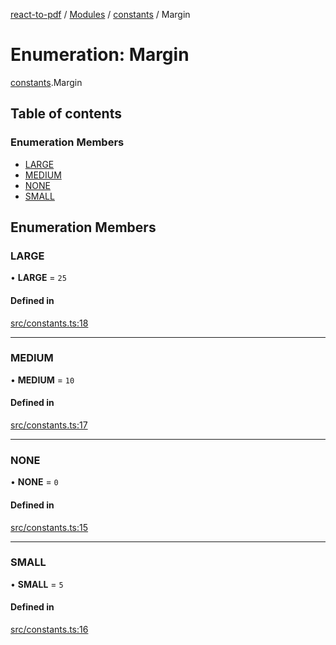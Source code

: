 [react-to-pdf](../README.md) / [Modules](../modules.md) / [constants](../modules/constants.md) / Margin

# Enumeration: Margin

[constants](../modules/constants.md).Margin

## Table of contents

### Enumeration Members

- [LARGE](constants.Margin.md#large)
- [MEDIUM](constants.Margin.md#medium)
- [NONE](constants.Margin.md#none)
- [SMALL](constants.Margin.md#small)

## Enumeration Members

### LARGE

• **LARGE** = ``25``

#### Defined in

[src/constants.ts:18](https://github.com/ivmarcos/react-to-pdf/blob/79d4272/src/constants.ts#L18)

___

### MEDIUM

• **MEDIUM** = ``10``

#### Defined in

[src/constants.ts:17](https://github.com/ivmarcos/react-to-pdf/blob/79d4272/src/constants.ts#L17)

___

### NONE

• **NONE** = ``0``

#### Defined in

[src/constants.ts:15](https://github.com/ivmarcos/react-to-pdf/blob/79d4272/src/constants.ts#L15)

___

### SMALL

• **SMALL** = ``5``

#### Defined in

[src/constants.ts:16](https://github.com/ivmarcos/react-to-pdf/blob/79d4272/src/constants.ts#L16)
